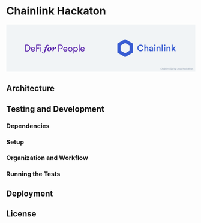 # Chainlink Hackaton

![banner](./assets/banner.png)

## Architecture

## Testing and Development

### Dependencies

### Setup

### Organization and Workflow

### Running the Tests

## Deployment

## License
